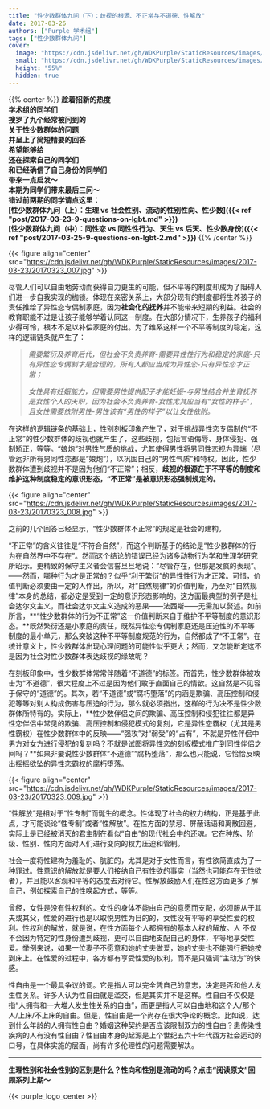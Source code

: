 ```yaml
---
title: "性少数群体九问（下）：歧视的根源、不正常与不道德、性解放"
date: 2017-03-26
authors: ["Purple 学术组"]
tags: ["性少数群体九问"]
cover:
  image: "https://cdn.jsdelivr.net/gh/WDKPurple/StaticResources/images/20170323_banner_small.webp"
  small: "https://cdn.jsdelivr.net/gh/WDKPurple/StaticResources/images/20170323_banner_small.webp"
  height: "55%"
  hidden: true
---
```


{{% center %}}
**趁着招新的热度<br>
学术组的同学们<br>
搜罗了九个经常被问到的<br>
关于性少数群体的问题<br>
并呈上了简短精要的回答<br>
希望能够给<br>
还在探索自己的同学们<br>
和已经确信了自己身份的同学们<br>
带来一点启发～<br>
本期为同学们带来最后三问～<br>
错过前两期的同学请点这里：<br>
[性少数群体九问（上）：生理 vs 社会性别、流动的性别性向、性少数]({{< ref "post/2017-03-23-9-questions-on-lgbt.md" >}})<br>
[性少数群体九问（中）：同性恋 vs 同性性行为、天生 vs 后天、性少数身份]({{< ref "post/2017-03-25-9-questions-on-lgbt-2.md" >}})**
{{% /center %}}

{{< figure align="center" src="https://cdn.jsdelivr.net/gh/WDKPurple/StaticResources/images/2017-03-23/20170323_007.jpg" >}}

尽管人们可以自由地劳动而获得自力更生的可能，但不平等的制度却成为了阻碍人们进一步自我实现的枷锁。体现在亲密关系上，大部分现有的制度都将生养孩子的责任推给了异性恋专偶制家庭，因为**社会化的抚养**并不能带来短期的利益。社会的教育职能不过是让孩子能够学着认同这一制度。在大部分情况下，生养孩子的福利少得可怜，根本不足以补偿家庭的付出。为了维系这样一个不平等制度的稳定，这样的逻辑链条就产生了：

> *需要繁衍及养育后代，但社会不负责养育-需要异性性行为和稳定的家庭-只有异性恋专偶制才是合理的，所有人都应当成为异性恋-只有异性恋才正常；*
>
> *女性具有妊娠能力，但需要男性提供配子才能妊娠-与男性结合并生育抚养是女性个人的天职，因为社会不负责养育-女性尤其应当有“女性的样子”，且女性需要依附男性-男性该有“男性的样子”以让女性依附。*

在这样的逻辑链条的基础上，性别刻板印象产生了，对于挑战异性恋专偶制的“不正常”的性少数群体的歧视也就产生了，这些歧视，包括言语侮辱、身体侵犯、强制矫正，等等。“娘炮”对男性气质的挑战，尤其使得男性将男同性恋视为异端（尽管远非所有男同性恋都是“娘炮”），以巩固自己的“男性气质”和特权。因此，性少数群体遭到歧视并不是因为他们“不正常”；相反，**歧视的根源在于不平等的制度和维护这种制度稳定的意识形态，“不正常”是被意识形态强制规定的。**





{{< figure align="center" src="https://cdn.jsdelivr.net/gh/WDKPurple/StaticResources/images/2017-03-23/20170323_008.jpg" >}}

之前的几个回答已经显示，“性少数群体不正常”的规定是社会的建构。





“不正常”的含义往往是“不符合自然”，而这个判断基于的结论是“性少数群体的行为在自然界中不存在”。然而这个结论的错误已经为诸多动物行为学和生理学研究所昭示。更精致的保守主义者会信誓旦旦地说：“尽管存在，但那是发疯的表现”。——然而，哪种行为才是正常的？似乎“利于繁衍”的异性性行为才正常。可惜，价值判断必须要由一定的人作出，所以，对“自然规律”的价值判断，乃至对“自然规律”本身的总结，都必定是受到一定的意识形态影响的。这方面最典型的例子是社会达尔文主义，而社会达尔文主义造成的恶果——法西斯——无需加以赘述。如前所言，**“性少数群体的行为不正常”这一价值判断来自于维护不平等制度的意识形态。**既然繁衍还是小家庭的责任，既然异性恋专偶制家庭还是压迫性的不平等制度的最小单元，那么突破这种不平等制度规范的行为，自然都成了“不正常”。在统计意义上，性少数群体出现心理问题的可能性似乎更大；然而，又怎能断定这不是因为社会对性少数群体表达歧视的缘故呢？





在刻板印象中，性少数群体常常伴随着“不道德”的标签。而首先，性少数群体被攻击为“不道德”，很大程度上不过是因为他们敢于直面自己的情欲。这自然是不见容于保守的“道德”的。其次，若“不道德”或“腐朽堕落”的内涵是欺骗、高压控制和侵犯等等对别人构成伤害与压迫的行为，那么就必须指出，这样的行为决不是性少数群体所特有的。实际上，**性少数伴侣之间的欺骗、高压控制和侵犯往往都是异性恋伴侣中常见的欺骗、高压控制和侵犯模式的复刻，它是异性恋霸权（尤其是男性霸权）在性少数群体中的反映——“强攻”对“弱受”的“占有”，不就是异性伴侣中男方对女方进行侵犯的复刻吗？不就是试图将异性恋的刻板模式推广到同性伴侣之间吗？**如果非要说性少数群体“不道德”“腐朽堕落”，那么也只能说，它恰恰反映出摇摇欲坠的异性恋霸权的腐朽堕落。





{{< figure align="center" src="https://cdn.jsdelivr.net/gh/WDKPurple/StaticResources/images/2017-03-23/20170323_009.jpg" >}}



“性解放”是相对于“性专制”而诞生的概念。性体现了社会的权力结构，正是基于此点，才可能谈论“性专制”或者“性解放”。在性方面的禁忌、屏蔽话语和离散回避，实际上是已经被消灭的君主制在看似“自由”的现代社会中的还魂。它在种族、阶级、性别、性向方面对人们进行变向的权力压迫和管制。

社会一度将性建构为羞耻的、肮脏的，尤其是对于女性而言，有性欲简直成为了一种罪过。性意识的解放就是要人们接纳自己有性欲的事实（当然也可能存在无性欲者），并且能以客观和平等的态度去对待它。性解放鼓励人们在性这方面更多了解自己，例如探索自己的性唤起方式，等等。

曾经，女性是没有性权利的。女性的身体不能由自己的意愿而支配，必须服从于其夫或其父，性爱的进行也是以取悦男性为目的的，女性没有平等的享受性爱的权利。性权利的解放，就是说，在性方面每个人都拥有的基本人权的解放。人 不仅不会因为特定的性身份遭到歧视，更可以自由地支配自己的身体，平等地享受性爱。举例来说，如果一位妻子不愿意和她的丈夫做爱，她的丈夫也不能强行把她按到床上。在性爱的过程中，各方都有享受性爱的权利，而不是只强调“主动方”的快感。

性自由是一个最具争议的词。它是指人可以完全凭自己的意志，决定是否和他人发生性关系。许多人认为性自由就是滥交，但是其实并不是这样。性自由不仅仅是指“人拥有和一大堆人发生性关系的自由”，而更是指人可以自由地和这个人/那个人/上床/不上床的自由。但是，性自由是一个尚存在很大争论的概念。比如说，达到什么年龄的人拥有性自由？婚姻这种契约是否应该限制双方的性自由？患传染性疾病的人有没有性自由？性自由本身的起源是上个世纪五六十年代西方社会运动的口号，在具体实施的层面，尚有许多伦理性的问题需要解决。











---

**生理性别和社会性别的区别是什么？性向和性别是流动的吗？点击“阅读原文”回顾系列上期～**

{{< purple_logo_center >}}
